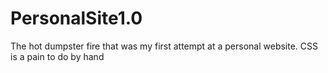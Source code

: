 # PersonalSite1.0
The hot dumpster fire that was my first attempt at a personal website. CSS is a pain to do by hand
